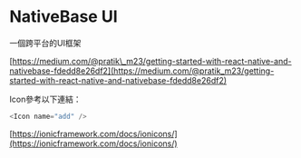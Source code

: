 # NativeBase UI

一個跨平台的UI框架

[https://medium.com/@pratik\_m23/getting-started-with-react-native-and-nativebase-fdedd8e26df2](https://medium.com/@pratik_m23/getting-started-with-react-native-and-nativebase-fdedd8e26df2)

Icon參考以下連結：

```javascript
<Icon name="add" />
```

[https://ionicframework.com/docs/ionicons/](https://ionicframework.com/docs/ionicons/)

